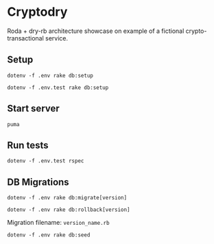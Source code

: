 # Cryptodry
Roda + dry-rb architecture showcase on example of a fictional crypto-transactional service.


## Setup
`dotenv -f .env rake db:setup`

`dotenv -f .env.test rake db:setup`


## Start server
`puma`


## Run tests
`dotenv -f .env.test rspec`


## DB Migrations
`dotenv -f .env rake db:migrate[version]`

`dotenv -f .env rake db:rollback[version]`

Migration filename: `version_name.rb`

`dotenv -f .env rake db:seed`
